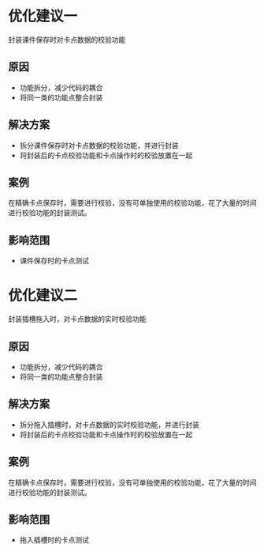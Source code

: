 # 优化建议一

封装课件保存时对卡点数据的校验功能

## 原因

* 功能拆分，减少代码的耦合
* 将同一类的功能点整合封装

## 解决方案

* 拆分课件保存时对卡点数据的校验功能，并进行封装
* 将封装后的卡点校验功能和卡点操作时的校验放置在一起

## 案例

在精确卡点保存时，需要进行校验，没有可单独使用的校验功能，花了大量的时间进行校验功能的封装测试。

## 影响范围

* 课件保存时的卡点测试

# 优化建议二

封装插槽拖入时，对卡点数据的实时校验功能

## 原因

* 功能拆分，减少代码的耦合
* 将同一类的功能点整合封装

## 解决方案

* 拆分拖入插槽时，对卡点数据的实时校验功能，并进行封装
* 将封装后的卡点校验功能和卡点操作时的校验放置在一起

## 案例

在精确卡点保存时，需要进行校验，没有可单独使用的校验功能，花了大量的时间进行校验功能的封装测试。

## 影响范围

* 拖入插槽时的卡点测试
